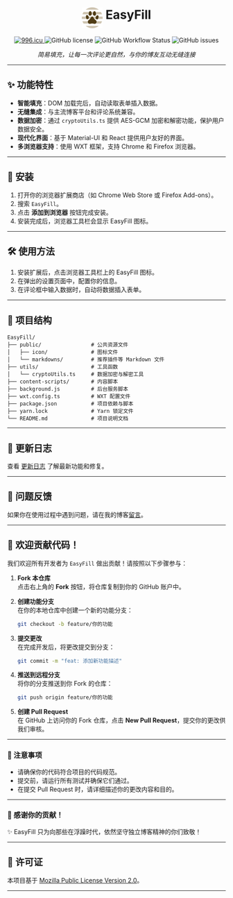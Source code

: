 <h1 align="center">
  <img align="top" width="48" src="./public/icon/48.png" alt="EasyFill Logo">
  <span>EasyFill</span>
</h1>

<p align="center">
  <a href="https://996.icu" target="_blank">
      <img src="https://cos.lhasa.icu/svg/link-996.icu-red.svg" alt="996.icu" />
  </a>
  <img src="https://img.shields.io/github/license/achuanya/EasyFill" alt="GitHub license" />
  <img src="https://img.shields.io/github/actions/workflow/status/achuanya/EasyFill/rss_update.yml?branch=main" alt="GitHub Workflow Status" />
  <img src="https://img.shields.io/github/issues/achuanya/EasyFill" alt="GitHub issues" />
</p>
<p align="center">
  <i>简易填充，让每一次评论更自然，与你的博友互动无缝连接</i>
</p>

---

## ✨ 功能特性

- **智能填充**：DOM 加载完后，自动读取表单插入数据。
- **无缝集成**：与主流博客平台和评论系统兼容。
- **数据加密**：通过 `cryptoUtils.ts` 提供 AES-GCM 加密和解密功能，保护用户数据安全。
- **现代化界面**：基于 Material-UI 和 React 提供用户友好的界面。
- **多浏览器支持**：使用 WXT 框架，支持 Chrome 和 Firefox 浏览器。

---

## 🚀 安装

1. 打开你的浏览器扩展商店（如 Chrome Web Store 或 Firefox Add-ons）。
2. 搜索 `EasyFill`。
3. 点击 **添加到浏览器** 按钮完成安装。
4. 安装完成后，浏览器工具栏会显示 EasyFill 图标。

---

## 🛠 使用方法

1. 安装扩展后，点击浏览器工具栏上的 EasyFill 图标。
2. 在弹出的设置页面中，配置你的信息。
3. 在评论框中输入数据时，自动将数据插入表单。

---

## 📂 项目结构

```
EasyFill/
├── public/                # 公共资源文件
│   ├── icon/              # 图标文件
│   └── markdowns/         # 推荐插件等 Markdown 文件
├── utils/                 # 工具函数
│   └── cryptoUtils.ts     # 数据加密与解密工具
├── content-scripts/       # 内容脚本
├── background.js          # 后台服务脚本
├── wxt.config.ts          # WXT 配置文件
├── package.json           # 项目依赖与脚本
├── yarn.lock              # Yarn 锁定文件
└── README.md              # 项目说明文档
```

---

## 📄 更新日志

查看 [更新日志](https://github.com/achuanya/EasyFill/blob/main/UpdateLog.md) 了解最新功能和修复。

---

## 🐛 问题反馈

如果你在使用过程中遇到问题，请在我的博客[留言](https://lhasa.icu/guestbook.html)。

---

## 🤝 欢迎贡献代码！

我们欢迎所有开发者为 `EasyFill` 做出贡献！请按照以下步骤参与：

1. **Fork 本仓库**  
   点击右上角的 **Fork** 按钮，将仓库复制到你的 GitHub 账户中。

2. **创建功能分支**  
   在你的本地仓库中创建一个新的功能分支：
   ```bash
   git checkout -b feature/你的功能
   ```

3. **提交更改**  
   在完成开发后，将更改提交到分支：
   ```bash
   git commit -m "feat: 添加新功能描述"
   ```

4. **推送到远程分支**  
   将你的分支推送到你 Fork 的仓库：
   ```bash
   git push origin feature/你的功能
   ```

5. **创建 Pull Request**  
   在 GitHub 上访问你的 Fork 仓库，点击 **New Pull Request**，提交你的更改供我们审核。

---

### 📝 注意事项
- 请确保你的代码符合项目的代码规范。
- 提交前，请运行所有测试并确保它们通过。
- 在提交 Pull Request 时，请详细描述你的更改内容和目的。

---

### 🌟 感谢你的贡献！

✨ EasyFill 只为向那些在浮躁时代，依然坚守独立博客精神的你们致敬！


---

## 📜 许可证

本项目基于 [Mozilla Public License Version 2.0](https://github.com/achuanya/EasyFill/blob/main/LICENSE)。

---